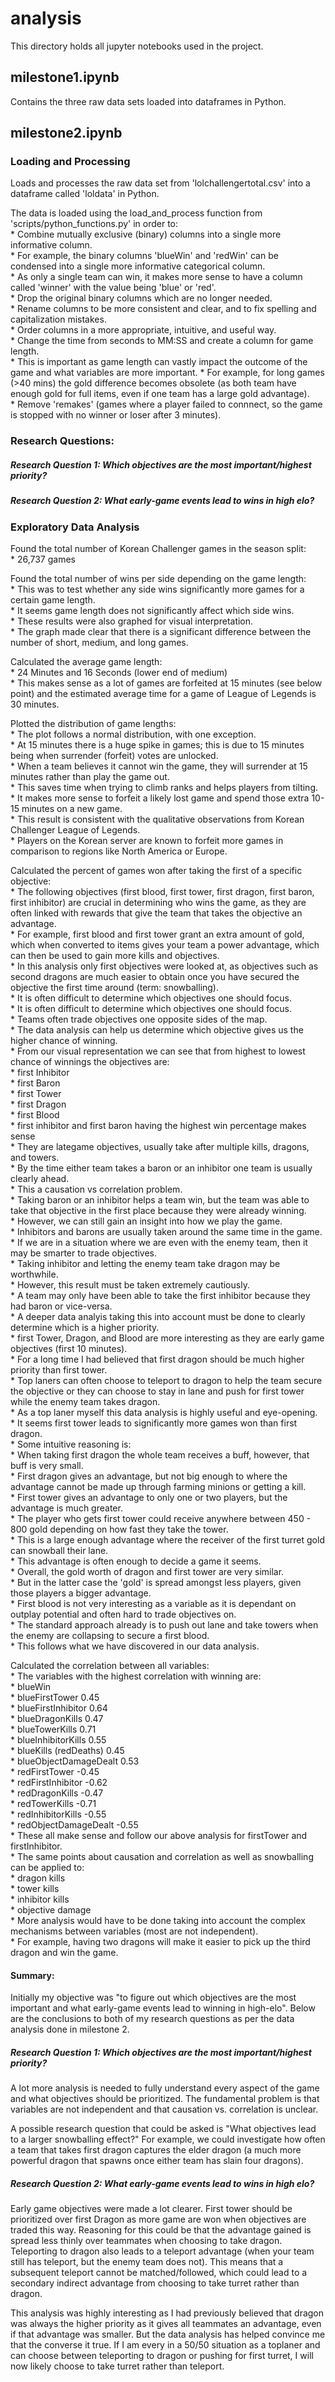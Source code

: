 # analysis

This directory holds all jupyter notebooks used in the project.

## milestone1.ipynb

Contains the three raw data sets loaded into dataframes in Python.

## milestone2.ipynb

### Loading and Processing

Loads and processes the raw data set from 'lolchallengertotal.csv' into a dataframe called 'loldata' in Python.

The data is loaded using the load_and_process function from 'scripts/python_functions.py' in order to:  
    *  Combine mutually exclusive (binary) columns into a single more informative column.  
        * For example, the binary columns 'blueWin' and 'redWin' can be condensed into a single more informative categorical column.  
        * As only a single team can win, it makes more sense to have a column called 'winner' with the value being 'blue' or 'red'.  
    * Drop the original binary columns which are no longer needed.  
    * Rename columns to be more consistent and clear, and to fix spelling and capitalization mistakes.  
    * Order columns in a more appropriate, intuitive, and useful way.  
    * Change the time from seconds to MM:SS and create a column for game length.  
        * This is important as game length can vastly impact the outcome of the game and what variables are more important.
        * For example, for long games (>40 mins) the gold difference becomes obsolete (as both team have enough gold for full items, even if one team has a large gold advantage).  
    * Remove 'remakes' (games where a player failed to connnect, so the game is stopped with no winner or loser after 3 minutes). 

### Research Questions: 

##### Research Question 1: Which objectives are the most important/highest priority?

##### Research Question 2: What early-game events lead to wins in high elo? 

### Exploratory Data Analysis

Found the total number of Korean Challenger games in the season split:  
    * 26,737 games  
    
Found the total number of wins per side depending on the game length:  
    * This was to test whether any side wins significantly more games for a certain game length.  
        * It seems game length does not significantly affect which side wins.  
    * These results were also graphed for visual interpretation.  
        * The graph made clear that there is a significant difference between the number of short, medium, and long games.  

Calculated the average game length:  
    * 24 Minutes and 16 Seconds (lower end of medium)  
    * This makes sense as a lot of games are forfeited at 15 minutes (see below point) and the estimated average time for a game of League of Legends is 30 minutes.  

Plotted the distribution of game lengths:  
    * The plot follows a normal distribution, with one exception.  
    * At 15 minutes there is a huge spike in games; this is due to 15 minutes being when surrender (forfeit) votes are unlocked.  
        * When a team believes it cannot win the game, they will surrender at 15 minutes rather than play the game out.  
        * This saves time when trying to climb ranks and helps players from tilting.  
        * It makes more sense to forfeit a likely lost game and spend those extra 10-15 minutes on a new game.  
        * This result is consistent with the qualitative observations from Korean Challenger League of Legends.  
        * Players on the Korean server are known to forfeit more games in comparison to regions like North America or Europe.  

Calculated the percent of games won after taking the first of a specific objective:  
    * The following objectives (first blood, first tower, first dragon, first baron, first inhibitor) are crucial in determining who wins the game, as they are often linked with rewards that give the team that takes the objective an advantage.  
        * For example, first blood and first tower grant an extra amount of gold, which when converted to items gives your team a power advantage, which can then be used to gain more kills and objectives.  
    * In this analysis only first objectives were looked at, as objectives such as second dragons are much easier to obtain once you have secured the objective the first time around (term: snowballing).  
    * It is often difficult to determine which objectives one should focus.  
    * It is often difficult to determine which objectives one should focus.  
        * Teams often trade objectives one opposite sides of the map.  
        * The data analysis can help us determine which objective gives us the higher chance of winning.  
    * From our visual representation we can see that from highest to lowest chance of winnings the objectives are:  
        * first Inhibitor  
        * first Baron  
        * first Tower  
        * first Dragon  
        * first Blood  
    * first inhibitor and first baron having the highest win percentage makes sense  
        * They are lategame objectives, usually take after multiple kills, dragons, and towers.  
        * By the time either team takes a baron or an inhibitor one team is usually clearly ahead.  
            * This a causation vs correlation problem.  
            * Taking baron or an inhibitor helps a team win, but the team was able to take that objective in the first place because they were already winning.  
        * However, we can still gain an insight into how we play the game.  
            * Inhibitors and barons are usually taken around the same time in the game.  
            * If we are in a situation where we are even with the enemy team, then it may be smarter to trade objectives.  
            * Taking inhibitor and letting the enemy team take dragon may be worthwhile.  
            * However, this result must be taken extremely cautiously.  
            * A team may only have been able to take the first inhibitor because they had baron or vice-versa.  
            * A deeper data analyis taking this into account must be done to clearly determine which is a higher priority.  
    * first Tower, Dragon, and Blood are more interesting as they are early game objectives (first 10 minutes).  
        * For a long time I had believed that first dragon should be much higher priority than first tower.  
            * Top laners can often choose to teleport to dragon to help the team secure the objective or they can choose to stay in lane and push for first tower while the enemy team takes dragon.  
            * As a top laner myself this data analysis is highly useful and eye-opening.  
            * It seems first tower leads to significantly more games won than first dragon.  
            * Some intuitive reasoning is:  
                * When taking first dragon the whole team receives a buff, however, that buff is very small.  
                * First dragon gives an advantage, but not big enough to where the advantage cannot be made up through farming minions or getting a kill.  
                * First tower gives an advantage to only one or two players, but the advantage is much greater.  
                * The player who gets first tower could receive anywhere between 450 - 800 gold depending on how fast they take the tower.  
                * This is a large enough advantage where the receiver of the first turret gold can snowball their lane.  
                * This advantage is often enough to decide a game it seems.  
                * Overall, the gold worth of dragon and first tower are very similar.  
                    * But in the latter case the 'gold' is spread amongst less players, given those players a bigger advantage.  
        * First blood is not very interesting as a variable as it is dependant on outplay potential and often hard to trade objectives on.  
            * The standard approach already is to push out lane and take towers when the enemy are collapsing to secure a first blood.  
            * This follows what we have discovered in our data analysis.  

Calculated the correlation between all variables:  
    * The variables with the highest correlation with winning are:  
        * blueWin  
            * blueFirstTower             0.45  
            * blueFirstInhibitor         0.64  
            * blueDragonKills            0.47  
            * blueTowerKills             0.71  
            * blueInhibitorKills         0.55  
            * blueKills (redDeaths)      0.45  
            * blueObjectDamageDealt      0.53  
            * redFirstTower             -0.45  
            * redFirstInhibitor         -0.62  
            * redDragonKills            -0.47  
            * redTowerKills             -0.71  
            * redInhibitorKills         -0.55  
            * redObjectDamageDealt      -0.55  
    * These all make sense and follow our above analysis for firstTower and firstInhibitor.  
    * The same points about causation and correlation as well as snowballing can be applied to:  
        * dragon kills  
        * tower kills  
        * inhibitor kills  
        * objective damage  
    * More analysis would have to be done taking into account the complex mechanisms between variables (most are not independent).  
        * For example, having two dragons will make it easier to pick up the third dragon and win the game.  

#### Summary: 
        
Initially my objective was "to figure out which objectives are the most important and what early-game events lead to winning in high-elo". Below are the conclusions to both of my research questions as per the data analysis done in milestone 2.  

##### Research Question 1: Which objectives are the most important/highest priority?
    
A lot more analysis is needed to fully understand every aspect of the game and what objectives should be prioritized. The fundamental problem is that variables are not independent and that causation vs. correlation is unclear.  

A possible research question that could be asked is "What objectives lead to a larger snowballing effect?" For example, we could investigate how often a team that takes first dragon captures the elder dragon (a much more powerful dragon that spawns once either team has slain four dragons).  

##### Research Question 2: What early-game events lead to wins in high elo? 

Early game objectives were made a lot clearer. First tower should be prioritized over first Dragon as more game are won when objectives are traded this way. Reasoning for this could be that the advantage gained is spread less thinly over teammates when choosing to take dragon. Teleporting to dragon also leads to a teleport advantage (when your team still has teleport, but the enemy team does not). This means that a subsequent teleport cannot be matched/followed, which could lead to a secondary indirect advantage from choosing to take turret rather than dragon.  

This analysis was highly interesting as I had previously believed that dragon was always the higher priority as it gives all teammates an advantage, even if that advantage was smaller. But the data analysis has helped convince me that the converse it true. If I am every in a 50/50 situation as a toplaner and can choose between teleporting to dragon or pushing for first turret, I will now likely choose to take turret rather than teleport.  







        
        
